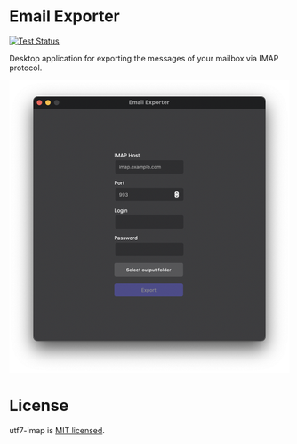 # Email Exporter

[![Test Status](https://github.com/iam-medvedev/email-exporter/workflows/test/badge.svg?event=push)](https://github.com/iam-medvedev/email-exporter/actions)

Desktop application for exporting the messages of your mailbox via IMAP protocol.

![Email Exporter](./screenshot.png)

# License

utf7-imap is [MIT licensed](LICENSE).
